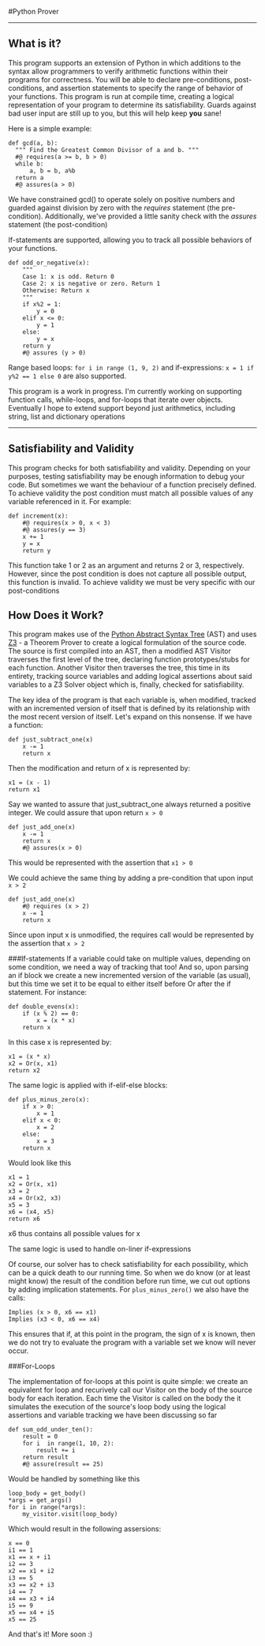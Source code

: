 #Python Prover
***

## What is it?

This program supports an extension of Python in which additions to the syntax allow programmers to verify arithmetic functions within their programs for correctness. You will be able to declare pre-conditions, post-conditions, and assertion statements to specify the range of behavior of your functions. This program is run at compile time, creating a logical representation of your program to determine its satisfiability. Guards against bad user input are still up to you, but this will help keep **you** sane!

Here is a simple example: 

    def gcd(a, b):
      """ Find the Greatest Common Divisor of a and b. """
      #@ requires(a >= b, b > 0)
      while b:
          a, b = b, a%b
      return a
      #@ assures(a > 0)

We have constrained gcd() to operate solely on positive numbers and guarded against division by zero with the *requires* statement (the pre-condition). Additionally, we've provided a little sanity check with the *assures* statement (the post-condition)

If-statements are supported, allowing you to track all possible behaviors of your functions.

    def odd_or_negative(x):
    	"""
    	Case 1: x is odd. Return 0
    	Case 2: x is negative or zero. Return 1
    	Otherwise: Return x
    	"""
    	if x%2 = 1:
    		y = 0
    	elif x <= 0:
    		y = 1
    	else:
    		y = x
    	return y
    	#@ assures (y > 0)

Range based loops: `for i in range (1, 9, 2)` and if-expressions: `x = 1 if y%2 == 1 else 0` are also supported.

This program is a work in progress. I'm currently working on supporting function calls, while-loops, and for-loops that iterate over objects. Eventually I hope to extend support beyond just arithmetics, including string, list and dictionary operations
***

## Satisfiability and Validity

This program checks for both satisfiability and validity. Depending on your purposes, testing satisfiability may be enough information to debug your code. But sometimes we want the behaviour of a function precisely defined. To achieve validity the post condition must match all possible values of any variable referenced in it. For example:

    def increment(x):
    	#@ requires(x > 0, x < 3)
    	#@ assures(y == 3) 
    	x += 1
    	y = x
    	return y
    	
This function take 1 or 2 as an argument and returns 2 or 3, respectively. However, since the post condition is does not capture all possible output, this function is invalid. To achieve validity we must be very specific with our post-conditions

## How Does it Work?

This program makes use of the [Python Abstract Syntax Tree](https://docs.python.org/3.4/library/ast.html) (AST) and uses [Z3](http://z3.codeplex.com/) - a Theorem Prover to create a logical formulation of the source code. The source is first compiled into an AST, then a modified AST Visitor traverses the first level of the tree, declaring function prototypes/stubs for each function. Another Visitor then traverses the tree, this time in its entirety, tracking source variables and adding logical assertions about said variables to a Z3 Solver object which is, finally, checked for satisfiability. 

The key idea of the program is that each variable is, when modified, tracked with an incremented version of itself that is defined by its relationship with the most recent version of itself. Let's expand on this nonsense. If we have a function:

    def just_subtract_one(x)
    	x -= 1
    	return x

Then the modification and return of x is represented by:

    x1 = (x - 1)
    return x1

Say we wanted to assure that just_subtract_one always returned a positive integer. We could assure that upon return `x > 0`

    def just_add_one(x)
    	x -= 1
    	return x
    	#@ assures(x > 0)

This would be represented with the assertion that `x1 > 0`

We could achieve the same thing by adding a pre-condition that upon input `x > 2`

    def just_add_one(x)
    	#@ requires (x > 2)
    	x -= 1
    	return x

Since upon input x is unmodified, the requires call would be represented by the assertion that `x > 2`


###If-statements
If a variable could take on multiple values, depending on some condition, we need a way of tracking that too! And so, upon parsing an if block we create a new incremented version of the variable (as usual), but this time we set it to be equal to either itself before Or after the if statement. For instance:

    def double_evens(x):
    	if (x % 2) == 0:
    		x = (x * x)
    	return x

In this case x is represented by:

    x1 = (x * x)
    x2 = Or(x, x1)
    return x2

The same logic is applied with if-elif-else blocks:

    def plus_minus_zero(x):
    	if x > 0:
    		x = 1
    	elif x < 0:
    		x = 2
    	else: 
    		x = 3
    	return x

Would look like this

    x1 = 1
    x2 = Or(x, x1)
    x3 = 2
    x4 = Or(x2, x3)
    x5 = 3
    x6 = (x4, x5)
    return x6 

x6 thus contains all possible values for x

The same logic is used to handle on-liner if-expressions

Of course, our solver has to check satisfiability for each possibility, which can be a quick death to our running time. So when we do know (or at least might know) the result of the condition before run time, we cut out options by adding implication statements. For `plus_minus_zero()` we also have the calls:

    Implies (x > 0, x6 == x1) 
    Implies (x3 < 0, x6 == x4)

This ensures that if, at this point in the program, the sign of x is known, then we do not try to evaluate the program with a variable set we know will never occur.


###For-Loops

The implementation of for-loops at this point is quite simple: we create an equivalent for loop and recurively call our Visitor on the body of the source body for each iteration. Each time the Visitor is called on the body the it simulates the execution of the source's loop body using the logical assertions and variable tracking we have been discussing so far

    def sum_odd_under_ten():
    	result = 0
    	for i  in range(1, 10, 2):
    		result += i
    	return result
    	#@ assure(result == 25)

Would be handled by something like this

    loop_body = get_body()
    *args = get_args()
    for i in range(*args):
    	my_visitor.visit(loop_body)

Which would result in the following assersions:

    x == 0
    i1 == 1
    x1 == x + i1
    i2 == 3
    x2 == x1 + i2
    i3 == 5
    x3 == x2 + i3
    i4 == 7
    x4 == x3 + i4
    i5 == 9
    x5 == x4 + i5
    x5 == 25

And that's it! More soon :)
